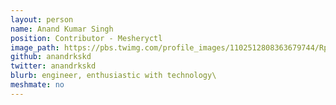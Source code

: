 ```yaml
---
layout: person
name: Anand Kumar Singh
position: Contributor - Mesheryctl
image_path: https://pbs.twimg.com/profile_images/1102512808363679744/Rp8-3wn9_400x400.jpg
github: anandrkskd
twitter: anandrkskd
blurb: engineer, enthusiastic with technology\
meshmate: no
---
```

